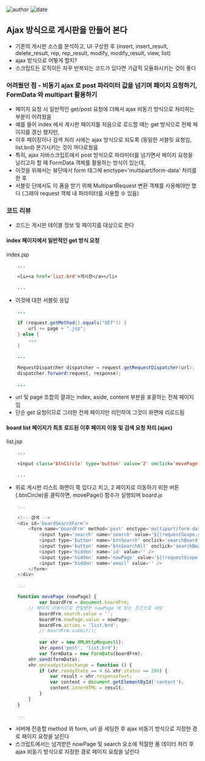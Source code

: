 ﻿
![author](https://img.shields.io/badge/author-daesungRa-lightgray.svg?style=flat-square)
![date](https://img.shields.io/badge/date-190207-lightgray.svg?style=flat-square)

## Ajax 방식으로 게시판을 만들어 본다

- 기존의 게시판 소스를 분석하고, UI 구상한 후 (insert, insert_result, delete_result, rep, rep_result, modify, modify_result, view, list)
- ajax 방식으로 어떻게 할지?
- 스크립트든 로직이든 자꾸 반복되는 코드가 있다면 가급적 모듈화시키는 것이 좋다

### 어려웠던 점 - 비동기 ajax 로 post 파라미터 값을 넘기며 페이지 요청하기, FormData 와 multipart 활용하기

- 페이지 요청 시 일반적인 get/post 요청에 더해서 ajax 비동기 방식으로 처리하는 부분이 어려웠음
- 예를 들어 index 에서 게시판 페이지를 처음으로 로드할 때는 get 방식으로 전체 페이지를 갱신 했지만,
- 이후 페이징이나 검색 처리 시에는 ajax 방식으로 되도록 (동일한 서블릿 요청임, list.brd) 분기시키는 것이 까다로웠음
- 특히, ajax 자바스크립트에서 post 방식으로 파라미터를 넘기면서 페이지 요청을 날리고자 할 때 FormData 객체를 활용하는 방식이 있는데,
- 이것을 위해서는 뷰단에서 form 태그에 enctype='multipart/form-data' 처리를 한 후
- 서블릿 단에서도 이 폼을 받기 위해 MultipartRequest 변환 객체를 사용해야만 했다 (그래야 request 객체 내 파라미터를 사용할 수 있음)

### 코드 리뷰

- 코드는 게시판 테이블 정보 및 페이지를 대상으로 한다

#### index 페이지에서 일반적인 get 방식 요청

index.jsp
```JSP
	...

	<li><a href='list.brd'>게시판</a></li>

	...
```
- 이것에 대한 서블릿 응답
```JAVA
	...

	if (request.getMethod().equals("GET")) {
		url += page + ".jsp";
	} else {
		...
	}

	...

	RequestDispatcher dispatcher = request.getRequestDispatcher(url);
	dispatcher.forward(request, response);

	...
```
- url 및 page 조합의 결과는 index, aside, content 부분을 포괄하는 전체 페이지임
- 단순 get 요청이므로 그러한 전체 페이지만 리턴하여 그것이 화면에 리로드됨


#### board list 페이지가 최초 로드된 이후 페이지 이동 및 검색 요청 처리 (ajax)

list.jsp
```JSP
	...

	<input class='btnCircle' type='button' value='2' onclick='movePage(2)' />

	...
```
- 위로 게시판 리스트 화면이 쭉 있다고 치고, 2 페이지로 이동하기 위한 버튼(.btnCircle)을 클릭하면, movePage() 함수가 실행되며
board.js
```JAVASCRIPT
	...

	<!-- 검색 -->
	<div id='boardSearchForm'>
		<form name='boardFrm' method='post' enctype='multipart/form-data'>
			<input type='search' name='search' value='${(requestScope.search == null)? "" : requestScope.search }' />
			<input type='button' name='btnSearch' onclick='searchBoard(0)' value='검색' />
			<input type='button' name='btnSearchAll' onclick='searchBoard(1)' value='전체검색' />
			<input type='hidden' name='id' value='' />
			<input type='hidden' name='nowPage' value='${(requestScope.nowPage == null)? 1 : param.nowPage }' />
			<input type='hidden' name='email' value='' />
		</form>
	</div>

	...

	function movePage (nowPage) {
    		var boardFrm = document.boardFrm;
		// 페이지 이동이므로 전달받은 nowPage 에 맞는 조건으로 세팅
    		boardFrm.search.value = '';
    		boardFrm.nowPage.value = nowPage;
    		boardFrm.action = 'list.brd';
    		// boardFrm.submit();
    
    		var xhr = new XMLHttpRequest();
    		xhr.open('post', 'list.brd');
    		var formData = new FormData(boardFrm);
		xhr.send(formData);
		xhr.onreadystatechange = function () {
			if (xhr.readyState == 4 && xhr.status == 200) {
				var result = xhr.responseText;
				var content = document.getElementById('content');
				content.innerHTML = result;
			}
		}
	}

	...
```

- 서버에 전송할 method 와 form, url 을 세팅한 후 ajax 비동기 방식으로 지정한 경로 페이지 요청을 날린다
- 스크립트에서는 넘겨받은 nowPage 및 search 요소에 적절한 폼 데이터 처리 후 ajax 비동기 방식으로 지정한 경로 페이지 요청을 날린다
















